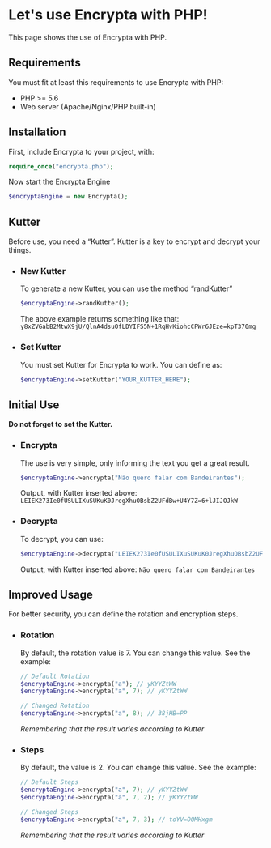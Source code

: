 # Let's use Encrypta with PHP!
This page shows the use of Encrypta with PHP.

## Requirements

You must fit at least this requirements to use Encrypta with PHP:

- PHP >= 5.6
- Web server (Apache/Nginx/PHP built-in)

## Installation
First, include Encrypta to your project, with:
```php
require_once("encrypta.php");
```

Now start the Encrypta Engine
```php
$encryptaEngine = new Encrypta();
```

## Kutter
Before use, you need a “Kutter”. Kutter is a key to encrypt and decrypt your things.

* ### New Kutter
  To generate a new Kutter, you can use the method “randKutter”
  ```php
  $encryptaEngine->randKutter();
  ```

  The above example returns something like that: `y8xZVGabB2MtwX9jU/QlnA4dsuOfLDYIFS5N+1RqHvKiohcCPWr6JEze=kpT370mg`

* ### Set Kutter
  You must set Kutter for Encrypta to work. You can define as:
  ```php
  $encryptaEngine->setKutter("YOUR_KUTTER_HERE");
  ```

## Initial Use
**Do not forget to set the Kutter.**
* ### Encrypta
  The use is very simple, only informing the text you get a great result.
  ```php
  $encryptaEngine->encrypta("Não quero falar com Bandeirantes");
  ```

  Output, with Kutter inserted above: `LEIEK273Ie0fUSULIXuSUKuK0JregXhuOBsbZ2UFdBw+U4Y7Z=6+lJIJOJkW`

* ### Decrypta
  To decrypt, you can use:
  ```php
  $encryptaEngine->decrypta("LEIEK273Ie0fUSULIXuSUKuK0JregXhuOBsbZ2UFdBw+U4Y7Z=6+lJIJOJkW");
  ```
  
  Output, with Kutter inserted above: `Não quero falar com Bandeirantes`

## Improved Usage
For better security, you can define the rotation and encryption steps.

* ### Rotation
  By default, the rotation value is 7. You can change this value. See the example:
  
  ```php
  // Default Rotation
  $encryptaEngine->encrypta("a"); // yKYYZtWW
  $encryptaEngine->encrypta("a", 7); // yKYYZtWW
  ```

  ```php
  // Changed Rotation
  $encryptaEngine->encrypta("a", 8); // 38jHB=PP
  ```

  _Remembering that the result varies according to Kutter_


* ### Steps
  By default, the value is 2. You can change this value. See the example:
  ```php
  // Default Steps
  $encryptaEngine->encrypta("a", 7); // yKYYZtWW
  $encryptaEngine->encrypta("a", 7, 2); // yKYYZtWW
  ```

  ```php
  // Changed Steps
  $encryptaEngine->encrypta("a", 7, 3); // toYV=OOMHxgm
  ```
  _Remembering that the result varies according to Kutter_

